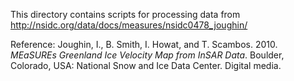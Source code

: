 This directory contains scripts for processing data from http://nsidc.org/data/docs/measures/nsidc0478_joughin/

Reference: Joughin, I., B. Smith, I. Howat, and T. Scambos. 2010. *MEaSUREs Greenland Ice Velocity Map from InSAR Data*. Boulder, Colorado, USA: National Snow and Ice Data Center. Digital media.
